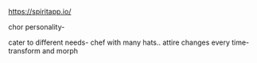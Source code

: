 https://spiritapp.io/

chor personality- 

cater to different needs- chef with many hats.. attire changes every time- transform and morph

